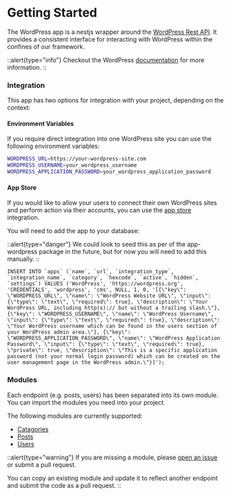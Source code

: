 # Getting Started

The WordPress app is a nestjs wrapper around the [WordPress Rest API](https://developer.wordpress.org/rest-api/). It provides a consistent interface for interacting with WordPress within the confines of our framework.

::alert{type="info"}
Checkout the WordPress [documentation](https://developer.wordpress.org/rest-api/reference/) for more information.
::

### Integration

This app has two options for integration with your project, depending on the context:

#### Environment Variables

If you require direct integration into one WordPress site you can use the following environment variables:

```bash
WORDPRESS_URL=https://your-wordpress-site.com
WORDPRESS_USERNAME=your_wordpress_username
WORDPRESS_APPLICATION_PASSWORD=your_wordpress_application_password
```
#### App Store

If you would like to allow your users to connect their own WordPress sites and perform action via their accounts, you can use the [app store](/backend/app-store) integration.

You will need to add the app to your database:

::alert{type="danger"}
We could look to seed this as per of the app-wordpress package in the future, but for now you will need to add this manually.
::

```mysql
INSERT INTO `apps` (`name`, `url`, `integration_type`, `integration_name`, `category`, `hexcode`, `active`, `hidden`, `settings`) VALUES ('WordPress', 'https://wordpress.org', 'CREDENTIALS', 'wordpress', 'cms', NULL, 1, 0, '[{\"key\": \"WORDPRESS_URL\", \"name\": \"WordPress Website URL\", \"input\": {\"type\": \"text\", \"required\": true}, \"description\": \"Your WordPress URL, including http(s):// but without a trailing slash.\"}, {\"key\": \"WORDPRESS_USERNAME\", \"name\": \"WordPress Username\", \"input\": {\"type\": \"text\", \"required\": true}, \"description\": \"Your WordPress username which can be found in the users section of your WordPress admin area.\"}, {\"key\": \"WORDPRESS_APPLICATION_PASSWORD\", \"name\": \"WordPress Application Password\", \"input\": {\"type\": \"text\", \"required\": true}, \"private\": true, \"description\": \"This is a specific application password (not your normal login password) which can be created on the user management page in the WordPress admin.\"}]');
```

### Modules

Each endpoint (e.g. posts, users) has been separated into its own module. You can import the modules you need into your project.

The following modules are currently supported:

* [Catagories](/apps/wordpress/modules/categories)
* [Posts](/apps/wordpress/modules/posts)
* [Users](/apps/wordpress/modules/users)

::alert{type="warning"}
If you are missing a module, please [open an issue](https://github.com/juicyllama-npm/app-wordpress/issues) or submit a pull request.

You can copy an existing module and update it to reflect another endpoint and submit the code as a pull request.
::
